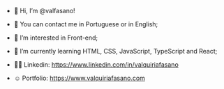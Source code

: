 - 👋 Hi, I’m @valfasano! 

- 🙏 You can contact me in Portuguese or in English; 

- 👀 I’m interested in Front-end;

- 🌱 I’m currently learning HTML, CSS, JavaScript, TypeScript and React;

- 👩‍💻 Linkedin: https://www.linkedin.com/in/valquiriafasano

- ☺️ Portfolio: https://www.valquiriafasano.com


